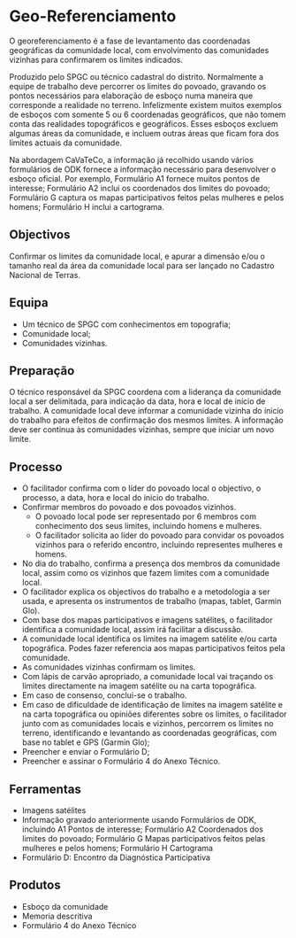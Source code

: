 # Geo-Referenciamento

O georeferenciamento é a fase de levantamento das coordenadas geográficas da comunidade local, com envolvimento das comunidades vizinhas para confirmarem os limites indicados.

Produzido pelo SPGC ou técnico cadastral do distrito. Normalmente a equipe de trabalho deve percorrer os limites do povoado, gravando os pontos necessários para elaboração de esboço numa maneira que corresponde a realidade no terreno. Infelizmente existem muitos exemplos de esboços com somente 5 ou 6 coordenadas geográficos, que não tomem conta das realidades topográficos e geográficos. Esses esboços excluem algumas áreas da comunidade, e incluem outras áreas que ficam fora dos limites actuais da comunidade.

Na abordagem CaVaTeCo, a informação já recolhido usando vários formulários de ODK fornece a informação necessário para desenvolver o esboço oficial. Por exemplo, Formulário A1 fornece muitos pontos de interesse; Formulário A2 inclui os coordenados dos limites do povoado; Formulário G captura os mapas participativos feitos pelas mulheres e pelos homens; Formulário H inclui a cartograma.

## Objectivos

Confirmar os limites da comunidade local, e apurar a dimensão e/ou o tamanho real da área da comunidade local para ser lançado no Cadastro Nacional de Terras.

## Equipa

* Um técnico de SPGC com conhecimentos em topografia;
* Comunidade local;
* Comunidades vizinhas.

## Preparação

O técnico responsável da SPGC coordena com a liderança da comunidade local a ser delimitada, para indicação da data, hora e local de início de trabalho. A comunidade local deve informar a comunidade vizinha do inicio do trabalho para efeitos de confirmação dos mesmos limites. A informação deve ser continua às comunidades vizinhas, sempre que iniciar um novo limite.

## Processo

* O facilitador confirma com o líder do povoado local o objectivo, o processo, a data, hora e local do inicio do trabalho.
* Confirmar membros do povoado e dos povoados vizinhos.
  * O povoado local pode ser representado por 6 membros com conhecimento dos seus limites, incluindo homens e mulheres.
  * O facilitador solicita ao líder do povoado para convidar os povoados vizinhos para o referido encontro, incluindo representes mulheres e homens.
* No dia do trabalho, confirma a presença dos membros da comunidade local, assim como os vizinhos que fazem limites com a comunidade local.
* O facilitador explica os objectivos do trabalho e a metodologia a ser usada, e apresenta os instrumentos de trabalho \(mapas, tablet, Garmin Glo\).
* Com base dos mapas participativos e imagens satélites, o facilitador identifica a comunidade local, assim irá facilitar a discussão.
* A comunidade local identifica os limites na imagem satélite e/ou carta topográfica. Podes fazer referencia aos mapas participativos feitos pela comunidade.
* As comunidades vizinhas confirmam os limites.
* Com lápis de carvão apropriado, a comunidade local vai traçando os limites directamente na imagem satélite ou na carta topográfica.
* Em caso de consenso, conclui-se o trabalho.
* Em caso de dificuldade de identificação de limites na imagem satélite e na carta topográfica ou opiniões diferentes sobre os limites, o facilitador junto com as comunidades locais e vizinhos, percorrem os limites no terreno, identificando e levantando as coordenadas geográficas, com base no tablet e GPS \(Garmin Glo\);
* Preencher e enviar o Formulário D;
* Preencher e assinar o Formulário 4 do Anexo Técnico.

## Ferramentas

* Imagens satélites
* Informação gravado anteriormente usando Formulários de ODK, incluindo A1 Pontos de interesse; Formulário A2 Coordenados dos limites do povoado; Formulário G Mapas participativos feitos pelas mulheres e pelos homens; Formulário H Cartograma
* Formulário D: Encontro da Diagnóstica Participativa

## Produtos

* Esboço da comunidade
* Memoria descritiva
* Formulário 4 do Anexo Técnico

